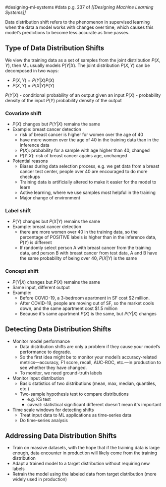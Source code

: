 #designing-ml-systems #data
p.g. 237 of *[[Designing Machine Learning Systems]]*

Data distribution shift refers to the phenomenon in supervised learning when the data a model works with changes over time, which causes this model’s predictions to become less accurate as time passes.

## Type of Data Distribution Shifts

We view the training data as a set of samples from the joint distribution $P(X, Y)$, then ML usually models $P(Y|X)$. The joint distribution $P(X,Y)$ can be decomposed in two ways:
- $P(X, Y) = P(Y|X)P(X)$
- $P(X, Y) = P(X|Y)P(Y)$

$P(Y|X)$ - conditional probability of an output given an input
$P(X)$ - probability density of the input
$P(Y)$ probability density of the output

### Covariate shift
- $P(X)$ changes but $P(Y|X)$ remains the same
- Example: breast cancer detection
	- risk of breast cancer is higher for women over the age of 40
	- have more women over the age of 40 in the training data than in the inference data
	- $P(X)$: probability for a sample with age higher than 40, changed
	- $P(Y|X)$: risk of breast cancer agains age, unchanged
- Potential reasons
	- Biases during data selection process, e.g. we get data from a breast cancer test center, people over 40 are encouraged to do more checkups
	- Training data is artificially altered to make it easier for the model to learn
	- Active learning, where we use samples most helpful in the training
	- Major change of environment
### Label shift
- $P(Y)$ changes but $P(X|Y)$ remains the same
- Example: breast cancer detection
	- there are more women over 40 in the training data, so the percentage of POSITIVE labels is higher than in the inference data, $P(Y)$ is different
	- If randomly select person A with breast cancer from the training data, and person B with breast cancer from test data, A and B have the same probability of being over 40, $P(X|Y)$ is the same
### Concept shift
- $P(Y|X)$ changes but $P(X)$ remains the same
- Same input, different output
- Example:
	- Before COVID-19, a 3-bedroom apartment in SF cost $2 million.
	- After COVID-19, people are moving out of SF, so the market cools down, and the same apartment cost $1.5 million
	- Because it's same apartment $P(X)$ is the same, but $P(Y|X)$ changes

## Detecting Data Distribution Shifts
- Monitor model performance
	- Data distribution shifts are only a problem if they cause your model’s performance to degrade. 
	- So the first idea might be to monitor your model’s accuracy-related metrics—accuracy, F1 score, recall, AUC-ROC, etc.—in production to see whether they have changed.
	- To monitor, we need ground-truth labels
- Monitor input distribution
	- Basic statistics of two distributions (mean, max, median, quantiles, etc.)
	- Two-sample hypothesis test to compare distributions
		- e.g. KS test
		- caveat: statistical significant different doesn't mean it's important
- Time scale windows for detecting shifts
	- Treat input data to ML applications as time-series data
	- Do time-series analysis

## Addressing Data Distribution Shifts
- Train on massive datasets, with the hope that if the training data is large enough, data encounter in production will likely come from the training distribution
- Adapt a trained model to a target distribution without requiring new labels
- Retrain the model using the labeled data from target distribution (more widely used in production)